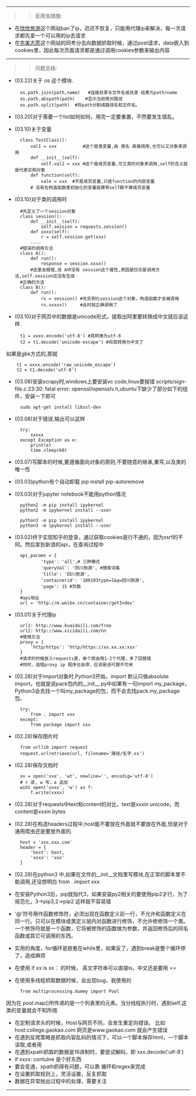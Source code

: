 
***
>> 反爬虫措施:

* 在[欣欣旅游](http://lxs.cncn.com)这个网站ban了ip，迟迟不恢复，只能用代理ip来解决，每一次请求都先拿一个可以用的ip去请求 
* 在[完美志愿](http://www.wmzy.com)这个网站的同考分去向数据抓取时候，通过post请求，data嵌入到cookies里，因此每次页面请求都是通过调用cookies参数来输出内容 
***

>> 问题总结:

* (03.22)关于 os 这个模块.
        
		os.path.join(path,name)   #连接目录与文件名或目录 结果为path/name
		os.path.abspath(path)    #显示当前绝对路径
		os.path.split(path)  #将path分割成路径名和文件名。
* (03.20)对于需要一个list如何如何，用完一定要重置，不然要发生错乱。
* (03.10)关于变量

		class TestClass():
			val1 = xxx  		#这个是类变量,由 类名 直接调用,也可以又对象来调用
			def __init__(self):
				self.val2 = xxx #这个是成员变量,可又类的对象来调用,self的含义就是代表实例对象
			def function(self):
				vale = xxx 	#不是成员变量,只是function的内部变量
			# 没有在构造函数里初始化的变量就算带self都不算成员变量
* (03.10)对于类的调用时

		#先定义了一个session对象
		class session():
			def __init__(self):
				self.session = requests.session()
			def xxxx(self):
				r = self.session.get(xxx)
			....
		#错误的调用方法
		class A():
			def run():
				response = session.xxxx()
			#这里会报错,说 A中没有 session这个属性,原因是仅仅是调用方法,self.session还没有生成
		#正确的方法
		class B():
			def run():
				rs = session() #先实例化session这个对象，构造函数才会被调用
				rs.xxxxx()     #此时就正确调用了
* (03.10)对于网页中的数据是unicode形式，提取出阿里要转换成中文就应该这样.
		
		t1 = xxxx.encode('utf-8') #其转换为utf-8
		t2 = t1.decode('unicode-escape') #将其转换为中文了
如果是gbk方式的,那就
		
		t1 = xxxx.encode('raw_unicode_escape')
		t2 = t1.decode('utf-8')
* (03.08)安装scrapy时,windows上要安装vc code,linux要报错 scripts/sign-file.c:23:30: fatal error: openssl/opensslv.h,ubuntu下缺少了部分如下的组件，安装一下即可
	
		sudo apt-get install libssl-dev
* (03.08)对于错误,输出可以这样

		try:
			xxxxx
		except Exception as e:
			print(e)
			time.sleep(60)
* (03.07)写脚本的时候,要遵循面向对象的原则,不要随意的继承,重写,以及类的唯一性
* (03.03)python有个自动卸载 pip install pip-autoremove
* (03.03)对于jupyter notebook不能用python情况

		python2 -m pip install ipykernel
		python2 -m ipykernel install --user

		python3 -m pip install ipykernel
		python3 -m ipykernel install --user
* (03.02)终于实现知乎的登录，通过获取cookies是行不通的，因为xsrf的不同。然后拿到新浪的api，在查询过程中

		api_params = {
    			'type': 'all',# 三种模式
    			'queryVal': '四川旅游', #搜索词条
    			'title': '四川旅游',
    			'containerid': '100103type=1&q=四川旅游',
    			'page': 15 #页数
		}
		#api地址
		url = 'http://m.weibo.cn/container/getIndex'		
* (03.01)关于代理ip

		url1: http://www.kuaidaili.com/free
		url2: http://www.xicidaili.com/nn
		#使用方法
		proxy = {
			'http/https': 'http/https://xx.xx.xx:xxx'
		}
		#请求的时候放入requests里，单个爬虫用1-2个代理，多了回报错
		#同时，选错proxy ip 程序也会停，应该是该代理不可用
* (02.28)对于import对象时,Python3开始，import 默认只做absolute import。也就是说pack包内的__init__.py中如果有一句import my_package，Python3会去找一个叫my_package的包，而不会去找pack.my_package包。

		try:
			from . import xxx
		except:
			from package import xxx
* (02.28)保存图片时

		from urllib import request
		request.urlretrieve(url, filename='路径/名字.xx')
* (02.28)保存文档时

		xx = open('xxx', 'wt', newline='', encodig='utf-8')
		# r 读, w 写，a 追加
		wiht open('xxxx', 'w') as f:
			f.write(xxxx)
* (02.28)对于requests中text和content的对比，text是xxxin unicode，而content是xxxin bytes
* (02.28)在构造headers过程中,host能不要放在外面就不要放在外面,但是对于通用爬虫还是要放外面的.

		host = 'xxx.xxx.com'
		header = {
			'host': host,			
			'xxxx': 'xxx'
		}
* (02.28)在python3 中,如果在文件的__init__文档里写模块,在正常的脚本里不能调用,还没想明白
		from . import xxx
* 在安装Python3后，pip就指代3，如果安装py2相关的要使用pip2才行，为了规范化，3->pip3,2->pip2 这样就不容易错
* '@'符号用作函数修饰符，必须出现在函数定义前一行，不允许和函数定义在同一行。只可以在模块或类定义层内对函数进行修饰，不允许修修饰一个类。一个修饰符就是一个函数，它将被修饰的函数做为参数，并返回修饰后的同名函数或其它可调用的东西。
* 实用的角度，for循环是嵌套在while里，如果反了，遇到break是整个循环停了，造成麻烦
* 在使用 if xx is xx： 的时候， 英文字符串可以直接is，中文还是要用 ==
* 在使用多线程抓取数据时候，会出现bug，我使用的
		
		from multiprocessing.dummy import Pool
因为在 pool.map()所传递的是一个列表里的元素。当分线程执行时，遇到self.这类的变量就会不知所措
* 在定制请求头的时候，Host与网页不同，会发生重定向错误。 比如 host:college.gaokao.com 网页是www.gaokao.com 就会产生错误
* 在遇到反爬策略是抓取内容乱码的情况下，可以一个脚本保存html，一个脚本读取,或者用
* 在遇到xpath抓取的数据是16进制时，要尝试解码，即 xxx.decode('utf-8')
* if xxxx: contuine 是个好东西
* 要会变通，xpath抓得有问题，可以靠 循环和regex来完成
* 在设置抓取规则上，灵活设置，反复抓取
* 数据在异常抛出过程中的处理，需要关注

***